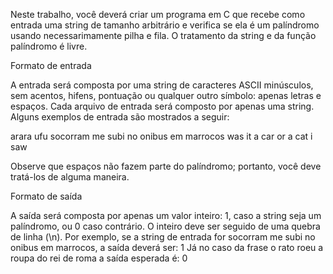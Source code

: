 Neste trabalho, você deverá criar um programa em C que recebe como entrada uma string de tamanho arbitrário e verifica se ela é um palíndromo usando necessarimamente pilha e fila. O tratamento da string e da função palíndromo é livre. 

Formato de entrada

A entrada será composta por uma string de caracteres ASCII minúsculos, sem acentos, hifens, pontuação ou qualquer outro símbolo: apenas letras e espaços. Cada arquivo de entrada será composto por apenas uma string. Alguns exemplos de entrada são mostrados a seguir:

arara
ufu
socorram me subi no onibus em marrocos
was it a car or a cat i saw

Observe que espaços não fazem parte do palíndromo; portanto, você deve tratá-los de alguma maneira.


Formato de saída

A saída será composta por apenas um valor inteiro: 1, caso a string seja um palíndromo, ou 0 caso contrário. O inteiro deve ser seguido de uma quebra de linha (\n).
Por exemplo, se a string de entrada for socorram me subi no onibus em marrocos,
a saída deverá ser:
1
Já no caso da frase o rato roeu a roupa do rei de roma a saída esperada é:
0
